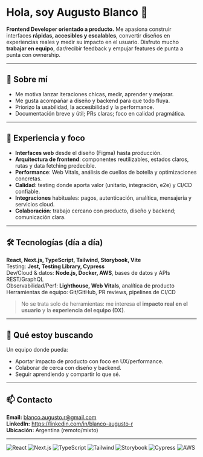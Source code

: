 # Hola, soy Augusto Blanco 👋

**Frontend Developer orientado a producto.** Me apasiona construir interfaces **rápidas, accesibles y escalables**, convertir diseños en experiencias reales y medir su impacto en el usuario. Disfruto mucho **trabajar en equipo**, dar/recibir feedback y empujar features de punta a punta con ownership.

---

## 🧩 Sobre mí
- Me motiva lanzar iteraciones chicas, medir, aprender y mejorar.
- Me gusta acompañar a diseño y backend para que todo fluya.
- Priorizo la usabilidad, la accesibilidad y la performance.
- Documentación breve y útil; PRs claras; foco en calidad pragmática.

---

## 🚀 Experiencia y foco
- **Interfaces web** desde el diseño (Figma) hasta producción.
- **Arquitectura de frontend**: componentes reutilizables, estados claros, rutas y data fetching predecible.
- **Performance**: Web Vitals, análisis de cuellos de botella y optimizaciones concretas.
- **Calidad**: testing donde aporta valor (unitario, integración, e2e) y CI/CD confiable.
- **Integraciones** habituales: pagos, autenticación, analítica, mensajería y servicios cloud.
- **Colaboración**: trabajo cercano con producto, diseño y backend; comunicación clara.

---

## 🛠️ Tecnologías (día a día)
**React, Next.js, TypeScript, Tailwind, Storybook, Vite**  
Testing: **Jest, Testing Library, Cypress**  
Dev/Cloud & datos: **Node.js, Docker, AWS**, bases de datos y APIs REST/GraphQL  
Observabilidad/Perf: **Lighthouse, Web Vitals**, analítica de producto  
Herramientas de equipo: Git/GitHub, PR reviews, pipelines de CI/CD

> No se trata solo de herramientas: me interesa el **impacto real en el usuario** y la **experiencia del equipo (DX)**.

---

## 📌 Qué estoy buscando
Un equipo donde pueda:
- Aportar impacto de producto con foco en UX/performance.
- Colaborar de cerca con diseño y backend.
- Seguir aprendiendo y compartir lo que sé.

---

## 📫 Contacto
**Email:** blanco.augusto.r@gmail.com  
**LinkedIn:** https://linkedin.com/in/blanco-augusto-r  
**Ubicación:** Argentina (remoto/mixto)

---

<p>
  <img alt="React" src="https://img.shields.io/badge/React-20232a?logo=react&logoColor=61DAFB" />
  <img alt="Next.js" src="https://img.shields.io/badge/Next.js-000?logo=nextdotjs&logoColor=fff" />
  <img alt="TypeScript" src="https://img.shields.io/badge/TypeScript-3178c6?logo=typescript&logoColor=fff" />
  <img alt="Tailwind" src="https://img.shields.io/badge/Tailwind-38bdf8?logo=tailwindcss&logoColor=fff" />
  <img alt="Storybook" src="https://img.shields.io/badge/Storybook-ff4785?logo=storybook&logoColor=fff" />
  <img alt="Cypress" src="https://img.shields.io/badge/Cypress-0f172a?logo=cypress&logoColor=fff" />
  <img alt="AWS" src="https://img.shields.io/badge/AWS-232f3e?logo=amazon-aws&logoColor=ff9900" />
</p>
